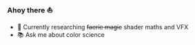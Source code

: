 ### Ahoy there ⛵

- 🌱 Currently researching ~~faerie magic~~ shader maths and VFX
- 📚 Ask me about color science
